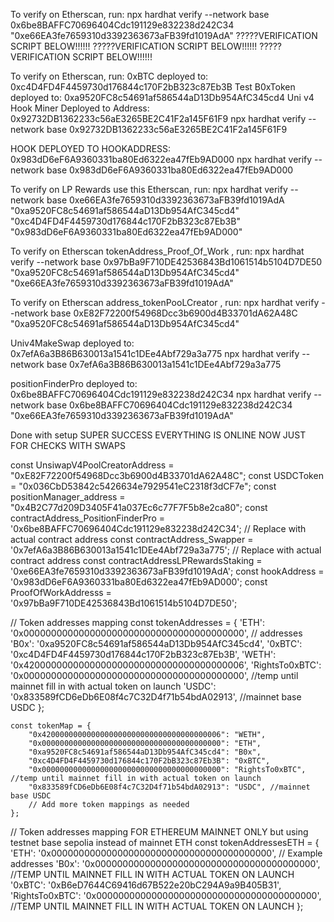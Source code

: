 To verify on Etherscan, run:
npx hardhat verify --network base 0x6be8BAFFC70696404Cdc191129e832238d242C34 "0xe66EA3fe7659310d3392363673aFB39fd1019AdA"
?????VERIFICATION SCRIPT BELOW!!!!!!
?????VERIFICATION SCRIPT BELOW!!!!!!
?????VERIFICATION SCRIPT BELOW!!!!!!

To verify on Etherscan, run:
0xBTC deployed to: 0xc4D4FD4F4459730d176844c170F2bB323c87Eb3B
Test B0xToken deployed to: 0xa9520FC8c54691af586544aD13Db954AfC345cd4
Uni v4 Hook Miner Deployed to Address:  0x92732DB1362233c56aE3265BE2C41F2a145F61F9
npx hardhat verify --network base 0x92732DB1362233c56aE3265BE2C41F2a145F61F9 

HOOK DEPLOYED TO HOOKADDRESS:  0x983dD6eF6A9360331ba80Ed6322ea47fEb9AD000
npx hardhat verify --network base 0x983dD6eF6A9360331ba80Ed6322ea47fEb9AD000 



To verify on LP Rewards use this Etherscan, run:
npx hardhat verify --network base 0xe66EA3fe7659310d3392363673aFB39fd1019AdA "0xa9520FC8c54691af586544aD13Db954AfC345cd4" "0xc4D4FD4F4459730d176844c170F2bB323c87Eb3B" "0x983dD6eF6A9360331ba80Ed6322ea47fEb9AD000" 



To verify on Etherscan tokenAddress_Proof_Of_Work , run:
npx hardhat verify --network base 0x97bBa9F710DE42536843Bd1061514b5104D7DE50 "0xa9520FC8c54691af586544aD13Db954AfC345cd4" "0xe66EA3fe7659310d3392363673aFB39fd1019AdA"

To verify on Etherscan address_tokenPooLCreator , run:
npx hardhat verify --network base 0xE82F72200f54968Dcc3b6900d4B33701dA62A48C "0xa9520FC8c54691af586544aD13Db954AfC345cd4" 


Univ4MakeSwap deployed to: 0x7efA6a3B86B630013a1541c1DEe4Abf729a3a775
npx hardhat verify --network base 0x7efA6a3B86B630013a1541c1DEe4Abf729a3a775 

positionFinderPro deployed to: 0x6be8BAFFC70696404Cdc191129e832238d242C34
npx hardhat verify --network base 0x6be8BAFFC70696404Cdc191129e832238d242C34 "0xe66EA3fe7659310d3392363673aFB39fd1019AdA" 

 

 


Done with setup SUPER SUCCESS EVERYTHING IS ONLINE NOW JUST FOR CHECKS WITH SWAPS






const UnsiwapV4PoolCreatorAddress = "0xE82F72200f54968Dcc3b6900d4B33701dA62A48C";
const USDCToken = "0x036CbD53842c5426634e7929541eC2318f3dCF7e";
const positionManager_address = "0x4B2C77d209D3405F41a037Ec6c77F7F5b8e2ca80";
const contractAddress_PositionFinderPro = '0x6be8BAFFC70696404Cdc191129e832238d242C34'; // Replace with actual contract address
const contractAddress_Swapper = '0x7efA6a3B86B630013a1541c1DEe4Abf729a3a775'; // Replace with actual contract address
const contractAddressLPRewardsStaking = '0xe66EA3fe7659310d3392363673aFB39fd1019AdA';
const hookAddress = '0x983dD6eF6A9360331ba80Ed6322ea47fEb9AD000';
const ProofOfWorkAddresss = '0x97bBa9F710DE42536843Bd1061514b5104D7DE50';

// Token addresses mapping
const tokenAddresses = {
'ETH': '0x0000000000000000000000000000000000000000', // addresses
'B0x': '0xa9520FC8c54691af586544aD13Db954AfC345cd4',
'0xBTC': '0xc4D4FD4F4459730d176844c170F2bB323c87Eb3B',
'WETH': '0x4200000000000000000000000000000000000006',
'RightsTo0xBTC': '0x0000000000000000000000000000000000000000', //temp until mainnet fill in with actual token on launch
'USDC': '0x833589fCD6eDb6E08f4c7C32D4f71b54bdA02913', //mainnet base USDC
};



    const tokenMap = {
        "0x4200000000000000000000000000000000000006": "WETH",
        "0x0000000000000000000000000000000000000000": "ETH",
        "0xa9520FC8c54691af586544aD13Db954AfC345cd4": "B0x",
        "0xc4D4FD4F4459730d176844c170F2bB323c87Eb3B": "0xBTC",
        "0x0000000000000000000000000000000000000000": "RightsTo0xBTC",  //temp until mainnet fill in with actual token on launch
        "0x833589fCD6eDb6E08f4c7C32D4f71b54bdA02913": "USDC", //mainnet base USDC
        // Add more token mappings as needed
    };


   


// Token addresses mapping FOR ETHEREUM MAINNET ONLY but using testnet base sepolia instead of mainnet ETH
  const tokenAddressesETH = {
      'ETH': '0x0000000000000000000000000000000000000000', // Example addresses
      'B0x': '0x0000000000000000000000000000000000000000', //TEMP UNTIL MAINNET FILL IN WITH ACTUAL TOKEN ON LAUNCH
      '0xBTC': '0xB6eD7644C69416d67B522e20bC294A9a9B405B31',
      'RightsTo0xBTC': '0x0000000000000000000000000000000000000000', //TEMP UNTIL MAINNET FILL IN WITH ACTUAL TOKEN ON LAUNCH
      };




